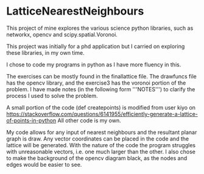 # LatticeNearestNeighbours
This project of mine explores the various science python libraries, such as networkx, opencv and scipy.spatial.Voronoi.

This project was initially for a phd application but I carried on exploring these libraries, in my own time.

I chose to code my programs in python as I have more fluency in this.

The exercises can be mostly found in the finallattice file.
The drawfuncs file has the opencv library, and the exercise3 has the voronoi portion of the problem.
I have made notes (in the following form '''NOTES''') to clarify the process I used to solve the problem.

A small portion of the code (def createpoints) is modified from user kiyo on https://stackoverflow.com/questions/6141955/efficiently-generate-a-lattice-of-points-in-python
All other code is my own.

My code allows for any input of nearest neighbours and the resultant planar graph is draw.
Any vector coordinates can be placed in the code and the lattice will be generated.
With the nature of the code the program struggles with unreasonable vectors, i.e. one much larger
than the other.
I also chose to make the background of the opencv diagram black, as the nodes and edges would be 
easier to see.
